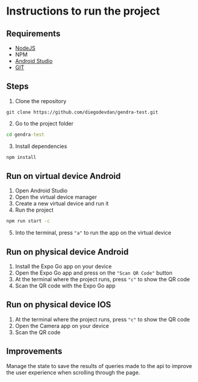 # Instructions to run the project

## Requirements
- [NodeJS](https://nodejs.org/en)
- NPM
- [Android Studio](https://developer.android.com/studio?gclid%253DCjwKCAjwqZSlBhBwEiwAfoZUIGmgrG4LwsjLlVgX0V-_VvcPcGdOL6HERikYhENPJNez2bvpZj7AKBoCNMIQAvD_BwE%2526gclsrc%253Daw.ds)
- [GIT](https://git-scm.com/)

## Steps
1. Clone the repository
```
git clone https://github.com/diegodevdan/gendra-test.git
```
2. Go to the project folder
```cmd
cd gendra-test
```
3. Install dependencies
```bash
npm install
```

## Run on virtual device Android
1. Open Android Studio
2. Open the virtual device manager
3. Create a new virtual device and run it
4. Run the project
```cmd
npm run start -c
```
5. Into the terminal, press `"a"` to run the app on the virtual device

## Run on physical device Android
1. Install the Expo Go app on your device
2. Open the Expo Go app and press on the `"Scan QR Code"` button
3. At the terminal where the project runs, press `"c"` to show the QR code
4. Scan the QR code with the Expo Go app

## Run on physical device IOS
1. At the terminal where the project runs, press `"c"` to show the QR code
2. Open the Camera app on your device
3. Scan the QR code


## Improvements
Manage the state to save the results of queries made to the api to improve the user experience when scrolling through the page.